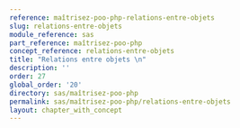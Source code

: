 ```yaml
---
reference: maîtrisez-poo-php-relations-entre-objets
slug: relations-entre-objets
module_reference: sas
part_reference: maîtrisez-poo-php
concept_reference: relations-entre-objets
title: "Relations entre objets \n"
description: ''
order: 27
global_order: '20'
directory: sas/maîtrisez-poo-php
permalink: sas/maîtrisez-poo-php/relations-entre-objets
layout: chapter_with_concept
---
```



